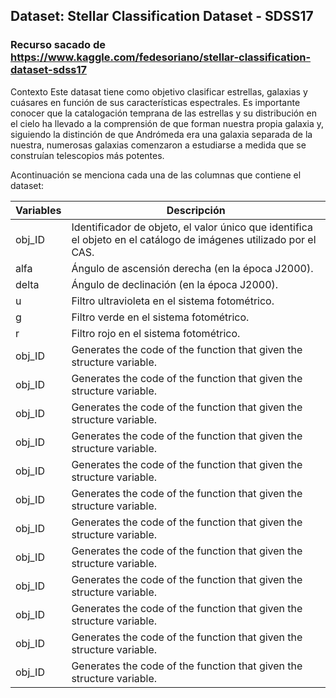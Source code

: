 ## Dataset: Stellar Classification Dataset - SDSS17

### Recurso sacado de https://www.kaggle.com/fedesoriano/stellar-classification-dataset-sdss17
Contexto
Este datasat tiene como objetivo clasificar estrellas, galaxias y cuásares en función de sus características espectrales. 
Es importante conocer que la catalogación temprana de las estrellas y su distribución en el cielo ha llevado a la comprensión de que forman nuestra propia galaxia y, siguiendo la distinción de que Andrómeda era una galaxia separada de la nuestra, numerosas galaxias comenzaron a estudiarse a medida que se construían telescopios más potentes.

Acontinuación se menciona cada una de las columnas que contiene el dataset:

| Variables | Descripción | 
| --- | --- | 
| obj_ID | Identificador de objeto, el valor único que identifica el objeto en el catálogo de imágenes utilizado por el CAS. | 
| alfa | Ángulo de ascensión derecha (en la época J2000). | 
| delta | Ángulo de declinación (en la época J2000).| 
| u | Filtro ultravioleta en el sistema fotométrico. | 
| g | Filtro verde en el sistema fotométrico. | 
| r | Filtro rojo en el sistema fotométrico. | 
| obj_ID | Generates the code of the function that given the structure variable. | 
| obj_ID | Generates the code of the function that given the structure variable. | 
| obj_ID | Generates the code of the function that given the structure variable. | 
| obj_ID | Generates the code of the function that given the structure variable. | 
| obj_ID | Generates the code of the function that given the structure variable. | 
| obj_ID | Generates the code of the function that given the structure variable. | 
| obj_ID | Generates the code of the function that given the structure variable. | 
| obj_ID | Generates the code of the function that given the structure variable. | 
| obj_ID | Generates the code of the function that given the structure variable. | 
| obj_ID | Generates the code of the function that given the structure variable. | 
| obj_ID | Generates the code of the function that given the structure variable. | 
| obj_ID | Generates the code of the function that given the structure variable. | 


